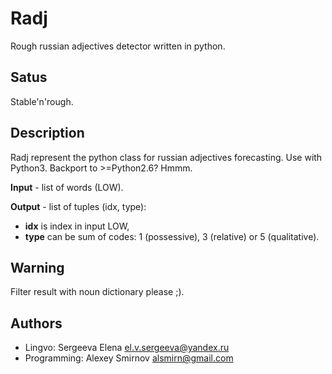 Radj
====

Rough russian adjectives detector written in python.


Satus
-----

Stable'n'rough.


Description
-----------

Radj represent the python class for russian adjectives forecasting.
Use with Python3. Backport to >=Python2.6? Hmmm.

**Input** - list of words (LOW).

**Output** - list of tuples (idx, type):
 * **idx** is index in input LOW,
 * **type** can be sum of codes: 1 (possessive), 3 (relative) or 5 (qualitative).


Warning
-------
Filter result with noun dictionary please ;).


Authors
-------

 * Lingvo: Sergeeva Elena <el.v.sergeeva@yandex.ru>
 * Programming: Alexey Smirnov <alsmirn@gmail.com>
